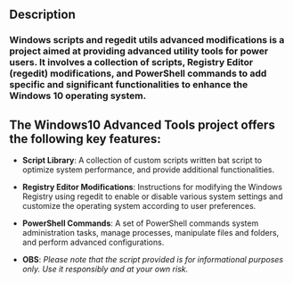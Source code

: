 ## Description

### Windows scripts and regedit utils advanced modifications is a project aimed at providing advanced utility tools for power users. It involves a collection of scripts, Registry Editor (regedit) modifications, and PowerShell commands to add specific and significant functionalities to enhance the Windows 10 operating system.

## The Windows10 Advanced Tools project offers the following key features:

- **Script Library**:  A collection of custom scripts written bat script to optimize system performance, and provide additional functionalities.

- **Registry Editor Modifications**: Instructions for modifying the Windows Registry using regedit to enable or disable various system settings and customize the operating system according to user preferences.

- **PowerShell Commands**: A set of PowerShell commands system administration tasks, manage processes, manipulate files and folders, and perform advanced configurations.

- **OBS**: *Please note that the script provided is for informational purposes only. Use it responsibly and at your own risk.*
